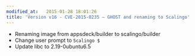 ```yaml
---
modified_at:   2015-01-28 18:01:26
title: 'Version v16 - CVE-2015-0235 – GHOST and renaming to Scalingo'
---
```


* Renaming image from appsdeck/builder to scalingo/builder
* Change user prompt to `Scalingo $`
* Update libc to 2.19-0ubuntu6.5
